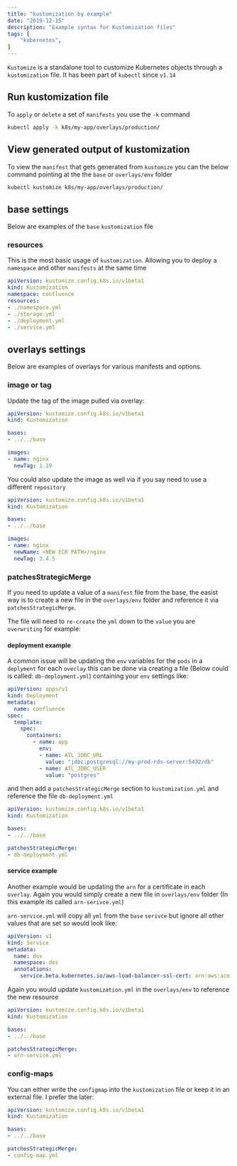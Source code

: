 ```yaml
---
title: "kustomization by example"
date: "2019-12-15"
description: "Example syntax for Kustomization files"
tags: [
    "kubernetes",
]
---
```


`Kustomize` is a standalone tool to customize Kubernetes objects through a `kustomization` file. It has been part of `kubectl` since `v1.14`

## Run kustomization file

To `apply` or `delete` a set of `manifests` you use the `-k` command

``` bash
kubectl apply -k k8s/my-app/overlays/production/
```

## View generated output of kustomization

To view the `manifest` that gets generated from `kustomize` you can the below command pointing at the the `base` or `overlays/env` folder

``` bash
kubectl kustomize k8s/my-app/overlays/production/
```

## base settings

Below are examples of the `base` `kustomization` file

### resources

This is the most basic usage of `kustomization`. Allowing you to deploy a `namespace` and other `manifests` at the same time

``` yml
apiVersion: kustomize.config.k8s.io/v1beta1
kind: Kustomization
namespace: confluence
resources:
- ./namespace.yml
- ./storage.yml
- ./deployment.yml
- ./service.yml
```

## overlays settings

Below are examples of overlays for various manifests and options.

### image or tag

Update the tag of the image pulled via overlay:

``` yml
apiVersion: kustomize.config.k8s.io/v1beta1
kind: Kustomization

bases:
- ../../base

images:
- name: nginx
  newTag: 1.19
```

You could also update the image as well via if you say need to use a different `repository`

``` yml
apiVersion: kustomize.config.k8s.io/v1beta1
kind: Kustomization

bases:
- ../../base

images:
- name: nginx
  newName: <NEW ECR PATH>/nginx
  newTag: 3.4.5
```

### patchesStrategicMerge

If you need to update a value of a `manifest` file from the base, the easist way is to create a new file in the `overlays/env` folder and reference it via `patchesStrategicMerge`.

The file will need to `re-create` the `yml` down to the `value` you are `overwriting` for example:

#### deployment example

A common issue will be updating the `env` variables for the `pods` in a `deplyment` for each `overlay` this can be done via creating a file (Below could is called: `db-deployment.yml`) containing your `env` settings like:

``` yml
apiVersion: apps/v1
kind: Deployment
metadata:
  name: confluence
spec:
  template:
    spec:
      containers:
        - name: app
          env:
          - name: ATL_JDBC_URL
            value: "jdbc:postgresql://my-prod-rds-server:5432/db"
          - name: ATL_JDBC_USER
            value: "postgres"
```

and then add a `patchesStrategicMerge` section to `kustomization.yml` and reference the file `db-deployment.yml`

``` yml
apiVersion: kustomize.config.k8s.io/v1beta1
kind: Kustomization

bases:
- ../../base

patchesStrategicMerge:
- db-deployment.yml
```

#### service example

Another example would be updating the `arn` for a certificate in each `overlay`. Again you would simply create a new file in `overlays/env` folder (In this example its called `arn-serivce.yml`)

`arn-service.yml` will copy all `yml` from the `base` `serivce` but ignore all other values that are set so would look like:

``` yml
apiVersion: v1
kind: Service
metadata:
  name: dos
  namespace: dos
  annotations:
    service.beta.kubernetes.io/aws-load-balancer-ssl-cert: arn:aws:acm:eu-west-2:xx:certificate/xxx
```

Again you would update `kustomization.yml` in the `overlays/env` to reference the new resource

``` yml
apiVersion: kustomize.config.k8s.io/v1beta1
kind: Kustomization

bases:
- ../../base

patchesStrategicMerge:
- arn-service.yml
```

### config-maps

You can either write the `configmap` into the `kustomization` file or keep it in an external file. I prefer the later:

``` yml
apiVersion: kustomize.config.k8s.io/v1beta1
kind: Kustomization

bases:
- ../../base

patchesStrategicMerge:
- config-map.yml
```
